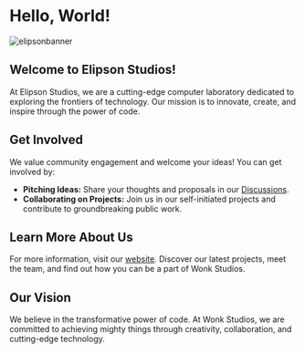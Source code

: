 
# Hello, World!

![elipsonbanner](https://github.com/user-attachments/assets/71e57f0a-ef3c-4773-8382-28a8cf29c0b7)
## Welcome to Elipson Studios!

At Elipson Studios, we are a cutting-edge computer laboratory dedicated to exploring the frontiers of technology. Our mission is to innovate, create, and inspire through the power of code.

## Get Involved

We value community engagement and welcome your ideas! You can get involved by:
- **Pitching Ideas:** Share your thoughts and proposals in our [Discussions](https://github.com/Wonk-studios/.github/discussions).
- **Collaborating on Projects:** Join us in our self-initiated projects and contribute to groundbreaking public work.

## Learn More About Us

For more information, visit our [website](https://wonk.app). Discover our latest projects, meet the team, and find out how you can be a part of Wonk Studios.

## Our Vision

We believe in the transformative power of code. At Wonk Studios, we are committed to achieving mighty things through creativity, collaboration, and cutting-edge technology.
